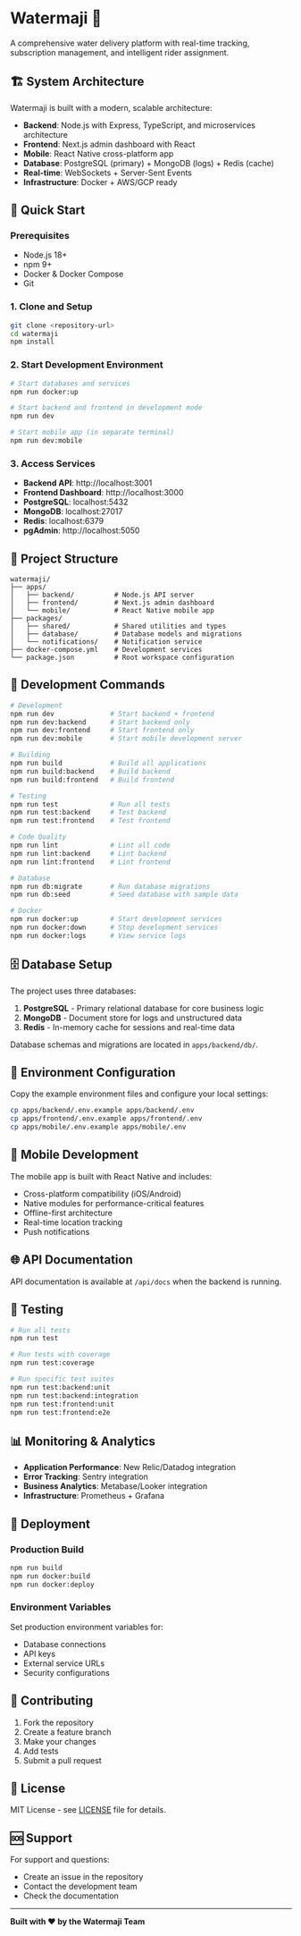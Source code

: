 # Watermaji 🚰

A comprehensive water delivery platform with real-time tracking, subscription management, and intelligent rider assignment.

## 🏗️ System Architecture

Watermaji is built with a modern, scalable architecture:

- **Backend**: Node.js with Express, TypeScript, and microservices architecture
- **Frontend**: Next.js admin dashboard with React
- **Mobile**: React Native cross-platform app
- **Database**: PostgreSQL (primary) + MongoDB (logs) + Redis (cache)
- **Real-time**: WebSockets + Server-Sent Events
- **Infrastructure**: Docker + AWS/GCP ready

## 🚀 Quick Start

### Prerequisites

- Node.js 18+ 
- npm 9+
- Docker & Docker Compose
- Git

### 1. Clone and Setup

```bash
git clone <repository-url>
cd watermaji
npm install
```

### 2. Start Development Environment

```bash
# Start databases and services
npm run docker:up

# Start backend and frontend in development mode
npm run dev

# Start mobile app (in separate terminal)
npm run dev:mobile
```

### 3. Access Services

- **Backend API**: http://localhost:3001
- **Frontend Dashboard**: http://localhost:3000
- **PostgreSQL**: localhost:5432
- **MongoDB**: localhost:27017
- **Redis**: localhost:6379
- **pgAdmin**: http://localhost:5050

## 📁 Project Structure

```
watermaji/
├── apps/
│   ├── backend/          # Node.js API server
│   ├── frontend/         # Next.js admin dashboard
│   └── mobile/           # React Native mobile app
├── packages/
│   ├── shared/           # Shared utilities and types
│   ├── database/         # Database models and migrations
│   └── notifications/    # Notification service
├── docker-compose.yml    # Development services
└── package.json          # Root workspace configuration
```

## 🔧 Development Commands

```bash
# Development
npm run dev              # Start backend + frontend
npm run dev:backend      # Start backend only
npm run dev:frontend     # Start frontend only
npm run dev:mobile       # Start mobile development server

# Building
npm run build            # Build all applications
npm run build:backend    # Build backend
npm run build:frontend   # Build frontend

# Testing
npm run test             # Run all tests
npm run test:backend     # Test backend
npm run test:frontend    # Test frontend

# Code Quality
npm run lint             # Lint all code
npm run lint:backend     # Lint backend
npm run lint:frontend    # Lint frontend

# Database
npm run db:migrate       # Run database migrations
npm run db:seed          # Seed database with sample data

# Docker
npm run docker:up        # Start development services
npm run docker:down      # Stop development services
npm run docker:logs      # View service logs
```

## 🗄️ Database Setup

The project uses three databases:

1. **PostgreSQL** - Primary relational database for core business logic
2. **MongoDB** - Document store for logs and unstructured data
3. **Redis** - In-memory cache for sessions and real-time data

Database schemas and migrations are located in `apps/backend/db/`.

## 🔐 Environment Configuration

Copy the example environment files and configure your local settings:

```bash
cp apps/backend/.env.example apps/backend/.env
cp apps/frontend/.env.example apps/frontend/.env
cp apps/mobile/.env.example apps/mobile/.env
```

## 📱 Mobile Development

The mobile app is built with React Native and includes:

- Cross-platform compatibility (iOS/Android)
- Native modules for performance-critical features
- Offline-first architecture
- Real-time location tracking
- Push notifications

## 🌐 API Documentation

API documentation is available at `/api/docs` when the backend is running.

## 🧪 Testing

```bash
# Run all tests
npm run test

# Run tests with coverage
npm run test:coverage

# Run specific test suites
npm run test:backend:unit
npm run test:backend:integration
npm run test:frontend:unit
npm run test:frontend:e2e
```

## 📊 Monitoring & Analytics

- **Application Performance**: New Relic/Datadog integration
- **Error Tracking**: Sentry integration
- **Business Analytics**: Metabase/Looker integration
- **Infrastructure**: Prometheus + Grafana

## 🚀 Deployment

### Production Build

```bash
npm run build
npm run docker:build
npm run docker:deploy
```

### Environment Variables

Set production environment variables for:
- Database connections
- API keys
- External service URLs
- Security configurations

## 🤝 Contributing

1. Fork the repository
2. Create a feature branch
3. Make your changes
4. Add tests
5. Submit a pull request

## 📄 License

MIT License - see [LICENSE](LICENSE) file for details.

## 🆘 Support

For support and questions:
- Create an issue in the repository
- Contact the development team
- Check the documentation

---

**Built with ❤️ by the Watermaji Team**
